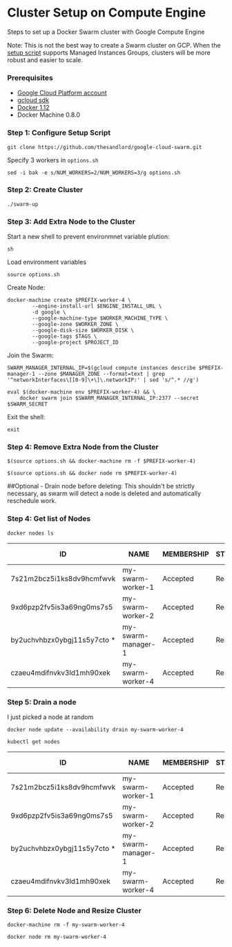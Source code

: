 # Cluster Setup on Compute Engine
Steps to set up a Docker Swarm cluster with Google Compute Engine

Note: This is not the best way to create a Swarm cluster on GCP. When the [setup script](https://github.com/thesandlord/google-cloud-swarm.git) supports Managed Instances Groups, clusters will be more robust and easier to scale.

### Prerequisites
- [Google Cloud Platform account](cloud.google.com/freetrial)
- [gcloud sdk](cloud.google.com/sdk)
- [Docker 1.12](https://www.docker.com/products/overview)
- Docker Machine 0.8.0

### Step 1: Configure Setup Script

`git clone https://github.com/thesandlord/google-cloud-swarm.git`

Specify 3 workers in `options.sh`

`sed -i bak -e s/NUM_WORKERS=2/NUM_WORKERS=3/g options.sh`

### Step 2: Create Cluster

`./swarm-up`

### Step 3: Add Extra Node to the Cluster

Start a new shell to prevent environmnet variable plution:

`sh`

Load environment variables

`source options.sh`

Create Node:
```
docker-machine create $PREFIX-worker-4 \
        --engine-install-url $ENGINE_INSTALL_URL \
        -d google \
        --google-machine-type $WORKER_MACHINE_TYPE \
        --google-zone $WORKER_ZONE \
        --google-disk-size $WORKER_DISK \
        --google-tags $TAGS \
        --google-project $PROJECT_ID
```

Join the Swarm:

`SWARM_MANAGER_INTERNAL_IP=$(gcloud compute instances describe $PREFIX-manager-1 --zone $MANAGER_ZONE --format=text | grep '^networkInterfaces\[[0-9]\+\]\.networkIP:' | sed 's/^.* //g')
`
```
eval $(docker-machine env $PREFIX-worker-4) && \
    docker swarm join $SWARM_MANAGER_INTERNAL_IP:2377 --secret $SWARM_SECRET
```
Exit the shell:

`exit`

### Step 4: Remove Extra Node from the Cluster

`$(source options.sh && docker-machine rm -f $PREFIX-worker-4)`

`$(source options.sh && docker node rm $PREFIX-worker-4)`

##Optional - Drain node before deleting:
This shouldn't be strictly necessary, as swarm will detect a node is deleted and automatically reschedule work.

### Step 4: Get list of Nodes

`docker nodes ls`

| ID                          | NAME                | MEMBERSHIP  | STATUS  | AVAILABILITY  | MANAGER STATUS |
| ---                         | ---                 | ---         | ---     | ---           | ---            |
| 7s21m2bcz5i1ks8dv9hcmfwvk   | my-swarm-worker-1   | Accepted    | Ready   | Active        |                |
| 9xd6pzp2fv5is3a69ng0ms7s5   | my-swarm-worker-2   | Accepted    | Ready   | Active        |                |
| by2uchvhbzx0ybgj11s5y7cto * | my-swarm-manager-1  | Accepted    | Ready   | Active        | Leader         |
| czaeu4mdifnvkv3ld1mh90xek   | my-swarm-worker-4   | Accepted    | Ready   | Active        |                |

### Step 5: Drain a node
I just picked a node at random

`docker node update --availability drain my-swarm-worker-4`

`kubectl get nodes`

| ID                          | NAME                | MEMBERSHIP  | STATUS  | AVAILABILITY  | MANAGER STATUS |
| ---                         | ---                 | ---         | ---     | ---           | ---            |
| 7s21m2bcz5i1ks8dv9hcmfwvk   | my-swarm-worker-1   | Accepted    | Ready   | Active        |                |
| 9xd6pzp2fv5is3a69ng0ms7s5   | my-swarm-worker-2   | Accepted    | Ready   | Active        |                |
| by2uchvhbzx0ybgj11s5y7cto * | my-swarm-manager-1  | Accepted    | Ready   | Active        | Leader         |
| czaeu4mdifnvkv3ld1mh90xek   | my-swarm-worker-4   | Accepted    | Ready   | Drain         |                |

### Step 6: Delete Node and Resize Cluster

`docker-machine rm -f my-swarm-worker-4`

`docker node rm my-swarm-worker-4`